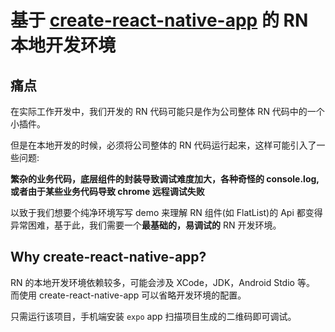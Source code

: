 # 基于 [create-react-native-app](https://reactnative.dev/blog/2017/03/13/introducing-create-react-native-app.html?utm_campaign=React%2BNewsletter&utm_medium=web&utm_source=React_Newsletter_67) 的 RN 本地开发环境

## 痛点
在实际工作开发中，我们开发的 RN 代码可能只是作为公司整体 RN 代码中的一个小插件。  

但是在本地开发的时候，必须将公司整体的 RN 代码运行起来，这样可能引入了一些问题:  

**繁杂的业务代码，底层组件的封装导致调试难度加大，各种奇怪的 console.log, 或者由于某些业务代码导致 chrome 远程调试失败**  

以致于我们想要个纯净环境写写 demo 来理解 RN 组件(如 FlatList)的 Api 都变得异常困难，基于此，我们需要一个**最基础的，易调试的** RN 开发环境。 

## Why create-react-native-app?

RN 的本地开发环境依赖较多，可能会涉及 XCode，JDK，Android Stdio 等。 而使用 create-react-native-app 可以省略开发环境的配置。   

只需运行该项目，手机端安装 `expo` app 扫描项目生成的二维码即可调试。